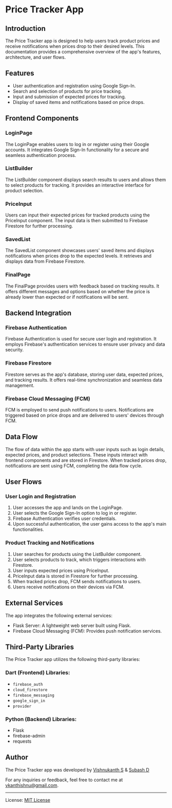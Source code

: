 # Price Tracker App

## Introduction

The Price Tracker app is designed to help users track product prices and receive notifications when prices drop to their desired levels. This documentation provides a comprehensive overview of the app's features, architecture, and user flows.

## Features

- User authentication and registration using Google Sign-In.
- Search and selection of products for price tracking.
- Input and submission of expected prices for tracking.
- Display of saved items and notifications based on price drops.

## Frontend Components

### LoginPage

The LoginPage enables users to log in or register using their Google accounts. It integrates Google Sign-In functionality for a secure and seamless authentication process.

### ListBuilder

The ListBuilder component displays search results to users and allows them to select products for tracking. It provides an interactive interface for product selection.

### PriceInput

Users can input their expected prices for tracked products using the PriceInput component. The input data is then submitted to Firebase Firestore for further processing.

### SavedList

The SavedList component showcases users' saved items and displays notifications when prices drop to the expected levels. It retrieves and displays data from Firebase Firestore.

### FinalPage

The FinalPage provides users with feedback based on tracking results. It offers different messages and options based on whether the price is already lower than expected or if notifications will be sent.

## Backend Integration

### Firebase Authentication

Firebase Authentication is used for secure user login and registration. It employs Firebase's authentication services to ensure user privacy and data security.

### Firebase Firestore

Firestore serves as the app's database, storing user data, expected prices, and tracking results. It offers real-time synchronization and seamless data management.

### Firebase Cloud Messaging (FCM)

FCM is employed to send push notifications to users. Notifications are triggered based on price drops and are delivered to users' devices through FCM.

## Data Flow

The flow of data within the app starts with user inputs such as login details, expected prices, and product selections. These inputs interact with frontend components and are stored in Firestore. When tracked prices drop, notifications are sent using FCM, completing the data flow cycle.

## User Flows

### User Login and Registration

1. User accesses the app and lands on the LoginPage.
2. User selects the Google Sign-In option to log in or register.
3. Firebase Authentication verifies user credentials.
4. Upon successful authentication, the user gains access to the app's main functionalities.

### Product Tracking and Notifications

1. User searches for products using the ListBuilder component.
2. User selects products to track, which triggers interactions with Firestore.
3. User inputs expected prices using PriceInput.
4. PriceInput data is stored in Firestore for further processing.
5. When tracked prices drop, FCM sends notifications to users.
6. Users receive notifications on their devices via FCM.


## External Services

The app integrates the following external services:

- Flask Server: A lightweight web server built using Flask.
- Firebase Cloud Messaging (FCM): Provides push notification services.

## Third-Party Libraries

The Price Tracker app utilizes the following third-party libraries:

### Dart (Frontend) Libraries:

- `firebase_auth`
- `cloud_firestore`
- `firebase_messaging`
- `google_sign_in`
- `provider`

### Python (Backend) Libraries:

- Flask
- firebase-admin
- requests

## Author

The Price Tracker app was developed by [Vishnukanth S](https://github.com/qunata-guy) & [Subash D](https://github.com/Subashh46) 


For any inquiries or feedback, feel free to contact me at [vkanthishnu@gmail.com](mailto:vkanthishnu@gmail.com).

---

License: [MIT License](LICENSE)
